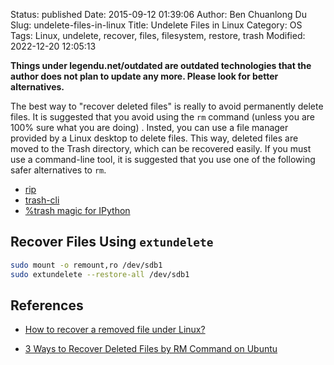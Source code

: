 Status: published
Date: 2015-09-12 01:39:06
Author: Ben Chuanlong Du
Slug: undelete-files-in-linux
Title: Undelete Files in Linux
Category: OS
Tags: Linux, undelete, recover, files, filesystem, restore, trash
Modified: 2022-12-20 12:05:13

**Things under legendu.net/outdated are outdated technologies that the author does not plan to update any more. Please look for better alternatives.**

The best way to "recover deleted files"
is really to avoid permanently delete files.
It is suggested that you avoid using the `rm` command
(unless you are 100% sure what you are doing)
.
Insted,
you can use a file manager provided by a Linux desktop to delete files.
This way, 
deleted files are moved to the Trash directory,
which can be recovered easily.
If you must use a command-line tool,
it is suggested that you use one of the following safer alternatives to `rm`.

- [rip](https://github.com/nivekuil/rip)
- [trash-cli](https://github.com/andreafrancia/trash-cli)
- [%trash magic for IPython](https://github.com/legendu-net/icon/blob/dev/utils/data/ipython/startup.ipy#L111)

## Recover Files Using `extundelete`

```bash
sudo mount -o remount,ro /dev/sdb1
sudo extundelete --restore-all /dev/sdb1 
```

## References

- [How to recover a removed file under Linux?](https://superuser.com/questions/150027/how-to-recover-a-removed-file-under-linux)

- [3 Ways to Recover Deleted Files by RM Command on Ubuntu](https://recoverit.wondershare.com/file-recovery/recover-deleted-files-by-rm-command-on-ubuntu.html)
